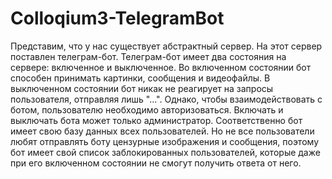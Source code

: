 # Colloqium3-TelegramBot
Представим, что у нас существует абстрактный сервер. На этот сервер поставлен телеграм-бот. Телеграм-бот имеет два состояния на сервере: включенное и выключенное. Во включенном состоянии бот способен принимать картинки, сообщения и видеофайлы. В выключенном состоянии бот никак не реагирует на запросы пользователя, отправляя лишь "...". Однако, чтобы взаимодействовать с ботом, пользователю необходимо авторизоваться. Включать и выключать бота может только администратор. Соответственно бот имеет свою базу данных всех пользователей. Но не все пользователи любят отправлять боту цензурные изображения и сообщения, поэтому бот имеет свой список заблокированных пользователей, которые даже при его включенном состоянии не смогут получить ответа от него.
